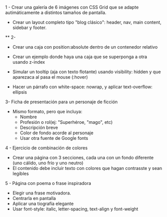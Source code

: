 1 - Crear una galería de 6 imágenes con CSS Grid que se adapte autimáticamente a distintos tamaños de pantalla.
- Crear un layout completo tipo "blog clásico": header, nav, main content, sidebar y footer.

**
2- 
- Crear una caja con position:absolute dentro de un contenedor relativo

- Crear un ejemplo donde haya una caja que se superponga a otra usando z-index
- Simular un tooltip (aja con texto flotante) usando visibility: hidden y que aparezaca al pasa el mouse (:hover)
- Hacer un párrafo con white-space: nowrap, y aplicar text-overflow: ellipsis

3- Ficha de presentación para un personaje de ficción
- Mismo formato, pero que incluya: 
    - Nombre
    - Profesión o rol(ej: "Superhéroe, "mago", etc)
    - Descripción breve
    - Color de fondo acorde al personaje
    - Usar otra fuente de Google fonts

4 - Ejercicio de combinación de colores
- Crear una página con 3 secciones, cada una con un fondo diferente (uno cálido, uno frío y uno neutro)
- El contenido debe incluir texto con colores que hagan contrasste y sean legibles 

5 - Página con poema o frase inspiradora
- Elegir una frase motivadora.
- Centrarla en pantalla
- Aplicar una tiografía elegante
- Usar font-style: italic, letter-spacing, text-align y font-weight